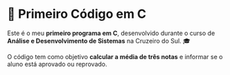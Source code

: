 # 📘 Primeiro Código em C

Este é o meu **primeiro programa em C**, desenvolvido durante o curso de **Análise e Desenvolvimento de Sistemas** na Cruzeiro do Sul. 🎓  

O código tem como objetivo **calcular a média de três notas** e informar se o aluno está aprovado ou reprovado.  
